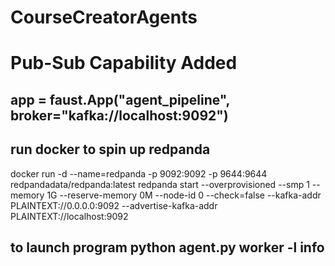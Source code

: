 # CourseCreatorAgents
# Pub-Sub Capability Added
## app = faust.App("agent_pipeline", broker="kafka://localhost:9092")
## run docker to spin up redpanda 
docker run -d --name=redpanda   -p 9092:9092 -p 9644:9644   redpandadata/redpanda:latest   redpanda start   --overprovisioned   --smp 1   --memory 1G   --reserve-memory 0M   --node-id 0   --check=false   --kafka-addr PLAINTEXT://0.0.0.0:9092   --advertise-kafka-addr PLAINTEXT://localhost:9092

## to launch program python agent.py worker -l info
